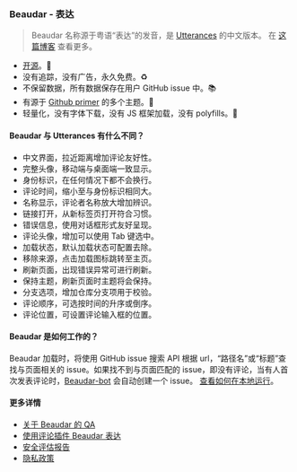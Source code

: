 ### Beaudar - 表达

> Beaudar 名称源于粤语“表达”的发音，是 [Utterances](http://utteranc.es) 的中文版本。
> 在 [这篇博客](https://lipk.org/blog/2020/05/31/how-to-use-beaudar/) 查看更多。

- [开源](http://github.com/beaudar/beaudar)。📖
- 没有追踪，没有广告，永久免费。♻️
- 不保留数据，所有数据保存在用户 GitHub issue 中。📚
- 有源于 [Github primer](https://primer.style/) 的多个主题。🌈
- 轻量化，没有字体下载，没有 JS 框架加载，没有 polyfills。🍜

#### Beaudar 与 Utterances 有什么不同？

- 中文界面，拉近距离增加评论友好性。
- 完整头像，移动端与桌面端一致显示。
- 身份标识，在任何情况下都不会换行。
- 评论时间，缩小至与身份标识相同大。
- 名称显示，评论者名称放大增加辨识。
- 链接打开，从新标签页打开符合习惯。
- 错误信息，使用对话框形式友好呈现。
- 评论头像，增加可以使用 Tab 键选中。
- 加载状态，默认加载状态可配置去除。
- 移除来源，点击加载图标跳转至主页。
- 刷新页面，出现错误异常可进行刷新。
- 保持主题，刷新页面时主题将会保持。
- 分支选项，增加仓库分支项用于校验。
- 评论顺序，可选按时间的升序或倒序。
- 评论位置，可设置评论输入框的位置。

#### Beaudar 是如何工作的？

Beaudar 加载时，将使用 GitHub issue 搜索 API 根据 url，“路径名”或“标题”查找与页面相关的 issue。如果找不到与页面匹配的 issue，即没有评论，当有人首次发表评论时，[Beaudar-bot](https://github.com/beaudar-bot) 会自动创建一个 issue。
[查看如何在本地运行](https://lipk.org/blog/2020/06/08/run-utterances/)。

#### 更多详情

- [关于 Beaudar 的 QA](https://lipk.org/blog/2020/06/08/beauder-qa/)
- [使用评论插件 Beaudar 表达](https://lipk.org/blog/2020/05/31/how-to-use-beaudar/)
- [安全评估报告](https://lipk.org/blog/2020/07/16/beaudar-safety-assessment-report/)
- [隐私政策](https://github.com/beaudar/beaudar/blob/master/PRIVACY-POLICY.md)

